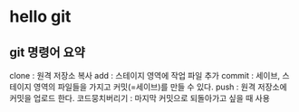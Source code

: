# hello git

## git 명령어 요약

clone : 원격 저장소 복사
add : 스테이지 영역에 작업 파일 추가
commit : 세이브, 스테이지 영역의 파일들을 가지고 커밋(=세이브)를 만들 수 있다.
push : 원격 저장소에 커밋을 업로드 한다.
코드뭉치버리기 : 마지막 커밋으로 되돌아가고 싶을 때 사용